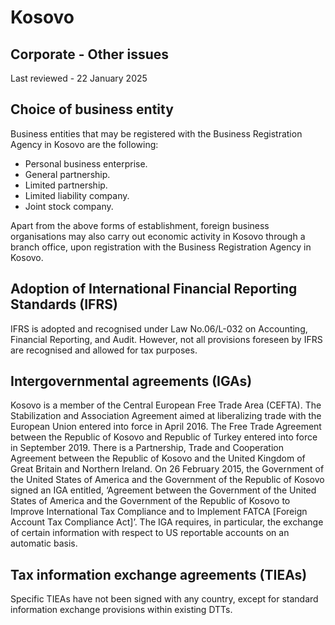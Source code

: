 # Kosovo
## Corporate - Other issues
Last reviewed - 22 January 2025
## Choice of business entity
Business entities that may be registered with the Business Registration Agency in Kosovo are the following:
  * Personal business enterprise.
  * General partnership.
  * Limited partnership.
  * Limited liability company.
  * Joint stock company.


Apart from the above forms of establishment, foreign business organisations may also carry out economic activity in Kosovo through a branch office, upon registration with the Business Registration Agency in Kosovo.
## Adoption of International Financial Reporting Standards (IFRS)
IFRS is adopted and recognised under Law No.06/L-032 on Accounting, Financial Reporting, and Audit. However, not all provisions foreseen by IFRS are recognised and allowed for tax purposes.
## Intergovernmental agreements (IGAs)
Kosovo is a member of the Central European Free Trade Area (CEFTA).
The Stabilization and Association Agreement aimed at liberalizing trade with the European Union entered into force in April 2016.
The Free Trade Agreement between the Republic of Kosovo and Republic of Turkey entered into force in September 2019.
There is a Partnership, Trade and Cooperation Agreement between the Republic of Kosovo and the United Kingdom of Great Britain and Northern Ireland.
On 26 February 2015, the Government of the United States of America and the Government of the Republic of Kosovo signed an IGA entitled, ‘Agreement between the Government of the United States of America and the Government of the Republic of Kosovo to Improve International Tax Compliance and to Implement FATCA [Foreign Account Tax Compliance Act]’. The IGA requires, in particular, the exchange of certain information with respect to US reportable accounts on an automatic basis.
## Tax information exchange agreements (TIEAs)
Specific TIEAs have not been signed with any country, except for standard information exchange provisions within existing DTTs.

